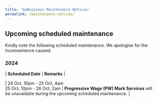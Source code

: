 ```yaml
---
title: 'GoBusiness Maintenance Notices'
permalink: /maintenance-notices/
---
```


## Upcoming scheduled maintenance

Kindly note the following scheduled maintenance. We apologise for the inconvenience caused. 


### 2024 

| **Scheduled Date** | **Remarks** |  


         
| 24 Oct, 10pm - 25 Oct, 4am <br> 25 Oct, 10pm - 26 Oct, 2am | **Progressive Wage (PW) Mark Services** will be unavailable during the upcoming scheduled maintenance. |      



<script src="/jquery/jquery.min.js"></script> <script src="/jquery/resize-tables.js"></script>

